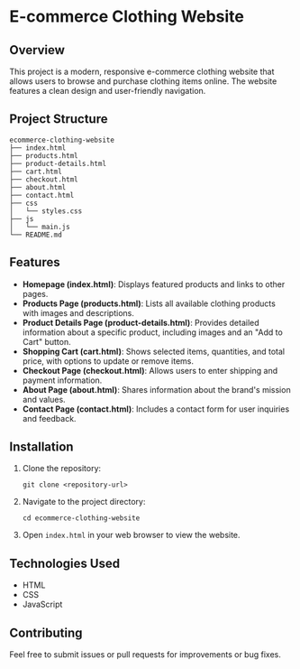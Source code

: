 # E-commerce Clothing Website

## Overview
This project is a modern, responsive e-commerce clothing website that allows users to browse and purchase clothing items online. The website features a clean design and user-friendly navigation.

## Project Structure
```
ecommerce-clothing-website
├── index.html
├── products.html
├── product-details.html
├── cart.html
├── checkout.html
├── about.html
├── contact.html
├── css
│   └── styles.css
├── js
│   └── main.js
└── README.md
```

## Features
- **Homepage (index.html)**: Displays featured products and links to other pages.
- **Products Page (products.html)**: Lists all available clothing products with images and descriptions.
- **Product Details Page (product-details.html)**: Provides detailed information about a specific product, including images and an "Add to Cart" button.
- **Shopping Cart (cart.html)**: Shows selected items, quantities, and total price, with options to update or remove items.
- **Checkout Page (checkout.html)**: Allows users to enter shipping and payment information.
- **About Page (about.html)**: Shares information about the brand's mission and values.
- **Contact Page (contact.html)**: Includes a contact form for user inquiries and feedback.

## Installation
1. Clone the repository:
   ```
   git clone <repository-url>
   ```
2. Navigate to the project directory:
   ```
   cd ecommerce-clothing-website
   ```
3. Open `index.html` in your web browser to view the website.

## Technologies Used
- HTML
- CSS
- JavaScript

## Contributing
Feel free to submit issues or pull requests for improvements or bug fixes.